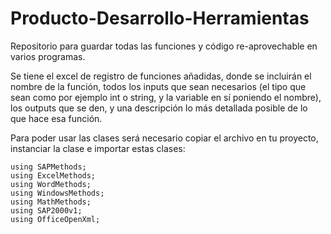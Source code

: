 # Producto-Desarrollo-Herramientas
Repositorio para guardar todas las funciones y código re-aprovechable en varios programas.

Se tiene el excel de registro de funciones añadidas, donde se incluirán el nombre de la función,
todos los inputs que sean necesarios (el tipo que sean como por ejemplo int o string, y la variable
en sí poniendo el nombre), los outputs que se den, y una descripción lo más detallada posible de 
lo que hace esa función.

Para poder usar las clases será necesario copiar el archivo en tu proyecto, instanciar la clase 
e importar estas clases:

    using SAPMethods;
    using ExcelMethods;
    using WordMethods;
    using WindowsMethods;
    using MathMethods;
    using SAP2000v1;
    using OfficeOpenXml;